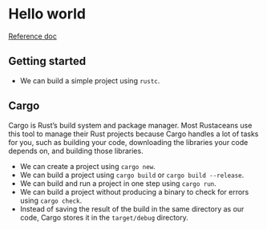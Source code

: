 # Hello world

[Reference doc](https://doc.rust-lang.org/book/ch01-02-hello-world.html)

## Getting started

- We can build a simple project using `rustc`.

## Cargo

Cargo is Rust’s build system and package manager. Most Rustaceans use this tool to manage their Rust projects because Cargo handles a lot of tasks for you, such as building your code, downloading the libraries your code depends on, and building those libraries.

- We can create a project using `cargo new`.
- We can build a project using `cargo build` or `cargo build --release`.
- We can build and run a project in one step using `cargo run`.
- We can build a project without producing a binary to check for errors using `cargo check`.
- Instead of saving the result of the build in the same directory as our code, Cargo stores it in the `target/debug` directory.
